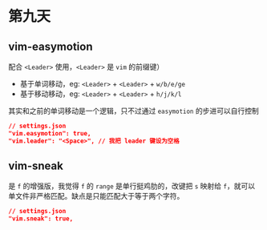 # 第九天

## vim-easymotion

配合 `<Leader>` 使用，`<Leader>` 是 `vim` 的前缀键）

- 基于单词移动，eg: `<Leader>` + `<Leader>` + `w/b/e/ge`
- 基于移动移动，eg: `<Leader>` + `<Leader>` + `h/j/k/l`

其实和之前的单词移动是一个逻辑，只不过通过 `easymotion` 的步进可以自行控制

```json
// settings.json
"vim.easymotion": true,
"vim.leader": "<Space>", // 我把 leader 键设为空格
```

## vim-sneak

是 `f` 的增强版，我觉得 `f` 的 `range` 是单行挺鸡肋的，改键把 `s` 映射给 `f`，就可以单文件非严格匹配。缺点是只能匹配大于等于两个字符。

```json
// settings.json
"vim.sneak": true,
```
